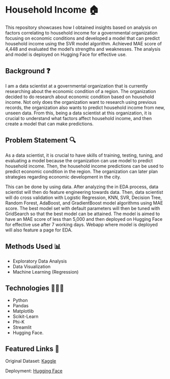 # Household Income 🏠
This repository showcases how I obtained insights based on analysis on factors correlating to household income for a governmental organization focusing on economic conditions and developed a model that can predict household income using the SVR model algorithm. Achieved MAE score of 4,448 and evaluated the model’s strengths and weaknesses. The analysis and model is deployed on Hugging Face for effective use.

## Background ❓
I am a data scientist at a governmental organization that is currently researching about the economic condition of a region. The organization decided to do research about economic condition based on household income. Not only does the organization want to research using previous records, the organization also wants to predict household income from new, unseen data. From this, being a data scientist at this organization, it is crucial to understand what factors affect household income, and then create a model that can make predictions. 

## Problem Statement 🔍
As a data scientist, it is crucial to have skills of training, testing, tuning, and evaluating a model because the organization can use model to predict household income. Then, the household income predictions can be used to predict economic condition in the region. The organization can later plan strategies regarding economic development in the city.

This can be done by using data. After analyzing the  in EDA process, data scientist will then do feature engineering towards data. Then, data scientist will do cross validation with Logistic Regression, KNN, SVR, Decision Tree, Random Forest, AdaBoost, and GradientBoost model algorithms using MAE score. The best model set with default parameters will then be tuned with GridSearch so that the best model can be attained. The model is aimed to have an MAE score of less than 5,000 and then deployed on Hugging Face for effective use after 7 working days. Webapp where model is deployed will also feature a page for EDA. 

## Methods Used 📊
* Exploratory Data Analysis
* Data Visualization
* Machine Learning (Regression)

## Technologies 👩🏻‍💻
* Python
* Pandas
* Matplotlib
* Scikit-Learn
* Phi-K
* Streamlit
* Hugging Face.

## Featured Links 🔗
Original Dataset: [Kaggle](https://www.kaggle.com/datasets/stealthtechnologies/regression-dataset-for-household-income-analysis/data)

Deployment: [Hugging Face](https://huggingface.co/spaces/celineclarissa/Milestone2_Household_Income_Prediction)
